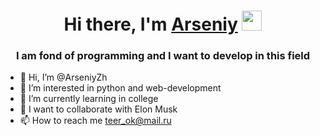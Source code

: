 <h1 align="center">Hi there, I'm <a href="https://www.instagram.com/zhelvak0v/" target="_blank">Arseniy</a> 
<img src="https://github.com/blackcater/blackcater/raw/main/images/Hi.gif" height="32"/></h1>
<h3 align="center">I am fond of programming and I want to develop in this field</h3>


- 👋 Hi, I’m @ArseniyZh
- 👀 I’m interested in python and web-development
- 🌱 I’m currently learning in college
- 💞️ I want to collaborate with Elon Musk
- 📫 How to reach me teer_ok@mail.ru

<!---
ArseniyZh/ArseniyZh is a ✨ special ✨ repository because its `README.md` (this file) appears on your GitHub profile.
You can click the Preview link to take a look at your changes.
--->

